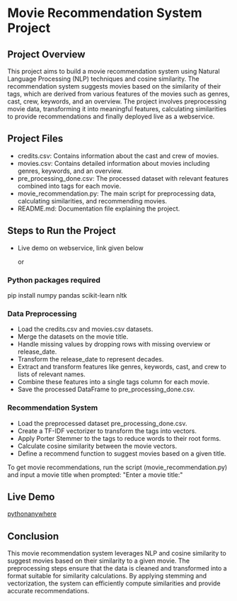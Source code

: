 # Movie Recommendation System Project

## Project Overview

This project aims to build a movie recommendation system using Natural Language Processing (NLP) techniques and cosine similarity. The recommendation system suggests movies based on the similarity of their tags, which are derived from various features of the movies such as genres, cast, crew, keywords, and an overview. The project involves preprocessing movie data, transforming it into meaningful features, calculating similarities to provide recommendations and finally deployed live as a webservice.

## Project Files
- credits.csv: Contains information about the cast and crew of movies.
- movies.csv: Contains detailed information about movies including genres, keywords, and an overview.
- pre_processing_done.csv: The processed dataset with relevant features combined into tags for each movie.
- movie_recommendation.py: The main script for preprocessing data, calculating similarities, and recommending movies.
- README.md: Documentation file explaining the project.

## Steps to Run the Project
- Live demo on webservice, link given below

  or
  
### Python packages required
pip install numpy pandas scikit-learn nltk

### Data Preprocessing
- Load the credits.csv and movies.csv datasets.
- Merge the datasets on the movie title.
- Handle missing values by dropping rows with missing overview or release_date.
- Transform the release_date to represent decades.
- Extract and transform features like genres, keywords, cast, and crew to lists of relevant names.
- Combine these features into a single tags column for each movie.
- Save the processed DataFrame to pre_processing_done.csv.
  
### Recommendation System
- Load the preprocessed dataset pre_processing_done.csv.
- Create a TF-IDF vectorizer to transform the tags into vectors.
- Apply Porter Stemmer to the tags to reduce words to their root forms.
- Calculate cosine similarity between the movie vectors.
- Define a recommend function to suggest movies based on a given title.

To get movie recommendations, run the script (movie_recommendation.py) and input a movie title when prompted: "Enter a movie title:"

## Live Demo
[pythonanywhere](https://habiburshabu.pythonanywhere.com/)

## Conclusion

This movie recommendation system leverages NLP and cosine similarity to suggest movies based on their similarity to a given movie. The preprocessing steps ensure that the data is cleaned and transformed into a format suitable for similarity calculations. By applying stemming and vectorization, the system can efficiently compute similarities and provide accurate recommendations.
